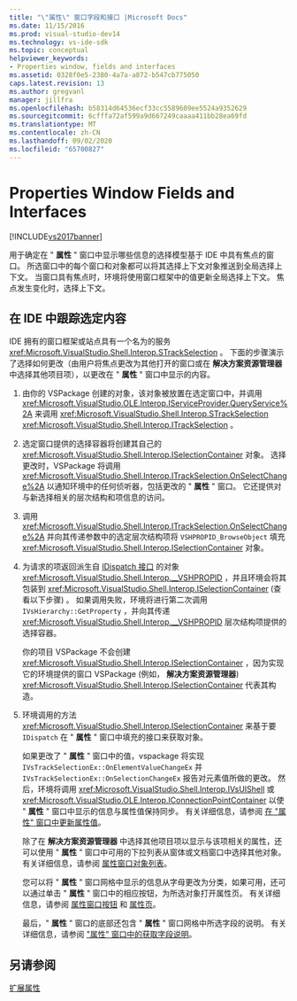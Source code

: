 ```yaml
---
title: "\"属性\" 窗口字段和接口 |Microsoft Docs"
ms.date: 11/15/2016
ms.prod: visual-studio-dev14
ms.technology: vs-ide-sdk
ms.topic: conceptual
helpviewer_keywords:
- Properties window, fields and interfaces
ms.assetid: 0328f0e5-2380-4a7a-a872-b547cb775050
caps.latest.revision: 13
ms.author: gregvanl
manager: jillfra
ms.openlocfilehash: b58314d64536ecf33cc5589609ee5524a9352629
ms.sourcegitcommit: 6cfffa72af599a9d667249caaaa411bb28ea69fd
ms.translationtype: MT
ms.contentlocale: zh-CN
ms.lasthandoff: 09/02/2020
ms.locfileid: "65700827"
---
```

# <a name="properties-window-fields-and-interfaces"></a>Properties Window Fields and Interfaces
[!INCLUDE[vs2017banner](../../includes/vs2017banner.md)]

用于确定在 " **属性** " 窗口中显示哪些信息的选择模型基于 IDE 中具有焦点的窗口。 所选窗口中的每个窗口和对象都可以将其选择上下文对象推送到全局选择上下文。 当窗口具有焦点时，环境将使用窗口框架中的值更新全局选择上下文。 焦点发生变化时，选择上下文。  
  
## <a name="tracking-selection-in-the-ide"></a>在 IDE 中跟踪选定内容  
 IDE 拥有的窗口框架或站点具有一个名为的服务 <xref:Microsoft.VisualStudio.Shell.Interop.STrackSelection> 。 下面的步骤演示了选择如何更改（由用户将焦点更改为其他打开的窗口或在 **解决方案资源管理器**中选择其他项目项），以更改在 " **属性** " 窗口中显示的内容。  
  
1. 由你的 VSPackage 创建的对象，该对象被放置在选定窗口中，并调用 <xref:Microsoft.VisualStudio.OLE.Interop.IServiceProvider.QueryService%2A> 来调用 <xref:Microsoft.VisualStudio.Shell.Interop.STrackSelection> <xref:Microsoft.VisualStudio.Shell.Interop.ITrackSelection> 。  
  
2. 选定窗口提供的选择容器将创建其自己的 <xref:Microsoft.VisualStudio.Shell.Interop.ISelectionContainer> 对象。 选择更改时，VSPackage 将调用 <xref:Microsoft.VisualStudio.Shell.Interop.ITrackSelection.OnSelectChange%2A> 以通知环境中的任何侦听器，包括更改的 " **属性** " 窗口。 它还提供对与新选择相关的层次结构和项信息的访问。  
  
3. 调用 <xref:Microsoft.VisualStudio.Shell.Interop.ITrackSelection.OnSelectChange%2A> 并向其传递参数中的选定层次结构项将 `VSHPROPID_BrowseObject` 填充 <xref:Microsoft.VisualStudio.Shell.Interop.ISelectionContainer> 对象。  
  
4. 为请求的项返回派生自 [IDispatch 接口](https://msdn.microsoft.com/ebbff4bc-36b2-4861-9efa-ffa45e013eb5) 的对象 <xref:Microsoft.VisualStudio.Shell.Interop.__VSHPROPID> ，并且环境会将其包装到 <xref:Microsoft.VisualStudio.Shell.Interop.ISelectionContainer> (查看以下步骤) 。 如果调用失败，环境将进行第二次调用 `IVsHierarchy::GetProperty` ，并向其传递 <xref:Microsoft.VisualStudio.Shell.Interop.__VSHPROPID> 层次结构项提供的选择容器。  
  
    你的项目 VSPackage 不会创建 <xref:Microsoft.VisualStudio.Shell.Interop.ISelectionContainer> ，因为实现它的环境提供的窗口 VSPackage (例如， **解决方案资源管理器**) <xref:Microsoft.VisualStudio.Shell.Interop.ISelectionContainer> 代表其构造。  
  
5. 环境调用的方法 <xref:Microsoft.VisualStudio.Shell.Interop.ISelectionContainer> 来基于要 `IDispatch` 在 " **属性** " 窗口中填充的接口来获取对象。  
  
   如果更改了 " **属性** " 窗口中的值，vspackage 将实现 `IVsTrackSelectionEx::OnElementValueChangeEx` 并 `IVsTrackSelectionEx::OnSelectionChangeEx` 报告对元素值所做的更改。 然后，环境将调用 <xref:Microsoft.VisualStudio.Shell.Interop.IVsUIShell> 或 <xref:Microsoft.VisualStudio.OLE.Interop.IConnectionPointContainer> 以使 " **属性** " 窗口中显示的信息与属性值保持同步。 有关详细信息，请参阅 [在 "属性" 窗口中更新属性值](../../misc/updating-property-values-in-the-properties-window.md)。  
  
   除了在 **解决方案资源管理器** 中选择其他项目项以显示与该项相关的属性，还可以使用 " **属性** " 窗口中可用的下拉列表从窗体或文档窗口中选择其他对象。 有关详细信息，请参阅 [属性窗口对象列表](../../extensibility/internals/properties-window-object-list.md)。  
  
   您可以将 " **属性** " 窗口网格中显示的信息从字母更改为分类，如果可用，还可以通过单击 " **属性** " 窗口中的相应按钮，为所选对象打开属性页。 有关详细信息，请参阅 [属性窗口按钮](../../extensibility/internals/properties-window-buttons.md) 和 [属性页](../../extensibility/internals/property-pages.md)。  
  
   最后，" **属性** " 窗口的底部还包含 " **属性** " 窗口网格中所选字段的说明。 有关详细信息，请参阅 ["属性" 窗口中的获取字段说明](../../misc/getting-field-descriptions-from-the-properties-window.md)。  
  
## <a name="see-also"></a>另请参阅  
 [扩展属性](../../extensibility/internals/extending-properties.md)
